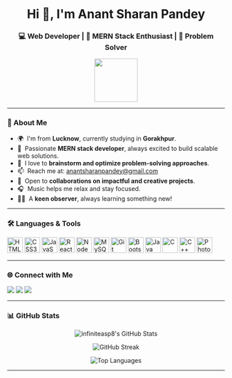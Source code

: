 <h1 align="center">Hi 👋, I'm Anant Sharan Pandey</h1>
<h3 align="center">💻 Web Developer | 🚀 MERN Stack Enthusiast | 🎯 Problem Solver</h3>

<p align="center">
  <img src="https://user-images.githubusercontent.com/18350557/176309783-0785949b-9127-417c-8b55-ab5a4333674e.gif" width="100" height="100">
</p>

---

### 🧾 About Me

- 🌍  I'm from **Lucknow**, currently studying in **Gorakhpur**.
- 💬  Passionate **MERN stack developer**, always excited to build scalable web solutions.
- 🧠  I love to **brainstorm and optimize problem-solving approaches**.
- 📫  Reach me at: [anantsharanpandey@gmail.com](mailto:anantsharanpandey@gmail.com)
- 🤝  Open to **collaborations on impactful and creative projects**.
- 🎧  Music helps me relax and stay focused.
- 🕵️‍♂️  A **keen observer**, always learning something new!

---

### 🛠️ Languages & Tools

<p align="left">
  <img src="https://raw.githubusercontent.com/danielcranney/readme-generator/main/public/icons/skills/html5-colored.svg" width="36" height="36" alt="HTML5"/>
  <img src="https://raw.githubusercontent.com/danielcranney/readme-generator/main/public/icons/skills/css3-colored.svg" width="36" height="36" alt="CSS3"/>
  <img src="https://raw.githubusercontent.com/danielcranney/readme-generator/main/public/icons/skills/javascript-colored.svg" width="36" height="36" alt="JavaScript"/>
  <img src="https://raw.githubusercontent.com/danielcranney/readme-generator/main/public/icons/skills/react-colored.svg" width="36" height="36" alt="React"/>
  <img src="https://raw.githubusercontent.com/danielcranney/readme-generator/main/public/icons/skills/nodejs-colored.svg" width="36" height="36" alt="NodeJS"/>
  <img src="https://raw.githubusercontent.com/danielcranney/readme-generator/main/public/icons/skills/mysql-colored.svg" width="36" height="36" alt="MySQL"/>
  <img src="https://raw.githubusercontent.com/danielcranney/readme-generator/main/public/icons/skills/git-colored.svg" width="36" height="36" alt="Git"/>
  <img src="https://raw.githubusercontent.com/danielcranney/readme-generator/main/public/icons/skills/bootstrap-colored.svg" width="36" height="36" alt="Bootstrap"/>
  <img src="https://raw.githubusercontent.com/danielcranney/readme-generator/main/public/icons/skills/java-colored.svg" width="36" height="36" alt="Java"/>
  <img src="https://raw.githubusercontent.com/danielcranney/readme-generator/main/public/icons/skills/c-colored.svg" width="36" height="36" alt="C"/>
  <img src="https://raw.githubusercontent.com/danielcranney/readme-generator/main/public/icons/skills/cplusplus-colored.svg" width="36" height="36" alt="C++"/>
  <img src="https://raw.githubusercontent.com/danielcranney/readme-generator/main/public/icons/skills/photoshop-colored.svg" width="36" height="36" alt="Photoshop"/>
</p>

---

### 🌐 Connect with Me

<p align="left">
  <a href="https://github.com/infiniteasp8" target="_blank"><img src="https://img.shields.io/badge/GitHub-100000?style=for-the-badge&logo=github&logoColor=white"/></a>
  <a href="https://www.linkedin.com/in/infiniteasp8/" target="_blank"><img src="https://img.shields.io/badge/LinkedIn-0077B5?style=for-the-badge&logo=linkedin&logoColor=white"/></a>
  <a href="http://www.instagram.com/infinite_asp" target="_blank"><img src="https://img.shields.io/badge/Instagram-E4405F?style=for-the-badge&logo=instagram&logoColor=white"/></a>
</p>

---

### 📊 GitHub Stats

<p align="center">
  <img src="https://github-readme-stats.vercel.app/api?username=infiniteasp8&show_icons=true&count_private=true&theme=radical" alt="infiniteasp8's GitHub Stats"/>
</p>
<p align="center">
  <img src="https://github-readme-streak-stats.herokuapp.com/?user=infiniteasp8&theme=radical" alt="GitHub Streak"/>
</p>
<p align="center">
  <img src="https://github-readme-stats.vercel.app/api/top-langs/?username=infiniteasp8&layout=compact&theme=radical" alt="Top Languages"/>
</p>

---
